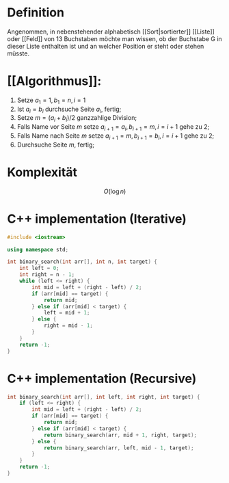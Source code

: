 # Definition
Angenommen, in nebenstehender alphabetisch [[Sort|sortierter]] [[Liste]] oder [[Feld]] von 13 Buchstaben möchte man wissen, ob der Buchstabe G in dieser Liste enthalten ist und an welcher Position er steht oder stehen müsste. 
# [[Algorithmus]]:
1. Setze $a_1 = 1, b_1 = n, i = 1$
2. Ist $a_i = b_i$ durchsuche Seite $a_i$, fertig;
3. Setze $m = (a_i + b_i)/2$ ganzzahlige Division;
4. Falls Name vor Seite $m$ setze $a_{i+1}=a_i, b_{i+1} = m, i = i+1$ gehe zu 2;
5. Falls Name nach Seite $m$ setze $a_{i+1}=m, b_{i+1} = b_i, i = i+1$ gehe zu 2;
6. Durchsuche Seite $m$, fertig;
# Komplexität
$$O(\log n)$$
# C++ implementation (Iterative)
```c++
#include <iostream>

using namespace std;

int binary_search(int arr[], int n, int target) {
    int left = 0;
    int right = n - 1;
    while (left <= right) {
        int mid = left + (right - left) / 2;
        if (arr[mid] == target) {
            return mid;
        } else if (arr[mid] < target) {
            left = mid + 1;
        } else {
            right = mid - 1;
        }
    }
    return -1;
}
```

# C++ implementation (Recursive)
```c++
int binary_search(int arr[], int left, int right, int target) {
    if (left <= right) {
        int mid = left + (right - left) / 2;
        if (arr[mid] == target) {
            return mid;
        } else if (arr[mid] < target) {
            return binary_search(arr, mid + 1, right, target);
        } else {
            return binary_search(arr, left, mid - 1, target);
        }
    }
    return -1;
}
```
